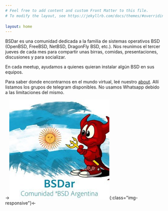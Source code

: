 ```yaml
---
# Feel free to add content and custom Front Matter to this file.
# To modify the layout, see https://jekyllrb.com/docs/themes/#overriding-theme-defaults

layout: home
---
```


BSDar es una comunidad dedicada a la familia de sistemas operativos BSD (OpenBSD, FreeBSD, NetBSD, DragonFly BSD, etc.). Nos reunimos el tercer jueves de cada mes para compartir unas birras, comidas, presentaciones, discusiones y para socializar.

En cada meetup, ayudamos a quienes quieran instalar algún BSD en sus equipos. 

Para saber donde encontrarnos en el mundo virtual, leé nuestro [about](/about/). Allí listamos los grupos de telegram disponibles. No usamos Whatsapp debido a las limitaciones del mismo.

->![BSDar logo](/images/bsdar.jpg){:class="img-responsive"}<-

